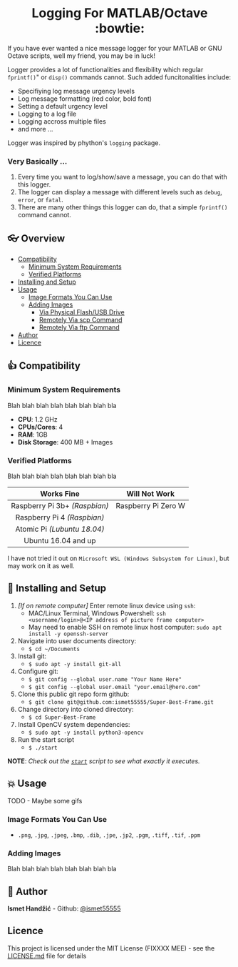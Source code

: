 <h1 align="center">Logging For MATLAB/Octave :bowtie:</h1>

If you have ever wanted a nice message logger for your MATLAB or GNU Octave scripts, well my friend, you may be in luck!

Logger provides a lot of functionalities and flexibility which regular `fprintf()`" or `disp()` commands cannot. Such added funcitonalities include: 
* Specifiying log message urgency levels
* Log message formatting (red color, bold font)
* Setting a default urgency level
* Logging to a log file
* Logging accross multiple files
* and more ...

Logger was inspired by phython's `logging` package.


### Very Basically ...
1. Every time you want to log/show/save a message, you can do that with this logger.
2. The logger can display a message with different levels such as `debug`, `error`, or `fatal`.
3. There are many other things this logger can do, that a simple `fprintf()` command cannot.


## :eyeglasses: Overview

* [Compatibility](#thumbsup-compatibility)
    * [Minimum System Requirements](#minimum-system-requirements)
    * [Verified Platforms](#verified-platforms)
* [Installing and Setup](#rocket-installing-and-setup)
* [Usage](#boom-usage)
    * [Image Formats You Can Use](#image-formats-you-can-use)
    * [Adding Images](#adding-images)
        * [Via Physical Flash/USB Drive](#via-physical-flashusb-drive)
        * [Remotely Via scp Command](#remotely-via-scp-command)
        * [Remotely Via ftp Command](#remotely-via-ftp-command)
* [Author](#bust_in_silhouette-author)
* [Licence](#licence)


## :thumbsup: Compatibility

### Minimum System Requirements
Blah blah blah blah blah blah blah bla
- __CPU__: 1.2 GHz
- __CPUs/Cores__: 4
- __RAM__: 1GB
- __Disk Storage__: 400 MB + Images


### Verified Platforms
Blah blah blah blah blah blah blah bla

|           Works Fine           |    Will Not Work    |
|:------------------------------:|:-------------------:|
| Raspberry Pi 3b+ *(Raspbian)*  | Raspberry Pi Zero W |
| Raspberry Pi 4 *(Raspbian)*    |                     |
| Atomic Pi *(Lubuntu 18.04)*    |                     |
| Ubuntu 16.04 and up            |                     |

I have not tried it out on `Microsoft WSL (Windows Subsystem for Linux)`, but may work on it as well.



## :rocket: Installing and Setup
1. *[If on remote computer]* Enter remote linux device using `ssh`:
    - MAC/Linux Terminal, Windows Powershell: `ssh <username/login>@<IP address of picture frame computer>`
    - May need to enable SSH on remote linux host computer: `sudo apt install -y openssh-server`
2. Navigate into user documents directory: 
    - `$ cd ~/Documents`
3. Install git:
    - `$ sudo apt -y install git-all`
4. Configure git:
    - `$ git config --global user.name "Your Name Here"`
    - `$ git config --global user.email "your.email@here.com"`
5. Clone this public git repo form github:
    - `$ git clone git@github.com:ismet55555/Super-Best-Frame.git`
6. Change directory into cloned directory:
    - `$ cd Super-Best-Frame`
7. Install OpenCV system dependencies:
    - `$ sudo apt -y install python3-opencv`
8. Run the start script
    - `$ ./start`

**NOTE**: *Check out the [`start`](start) script to see what exactly it executes.*


## :boom: Usage
TODO - Maybe some gifs


### Image Formats You Can Use
- `.png`, `.jpg`, `.jpeg`, `.bmp`, `.dib`, `.jpe`, `.jp2`, `.pgm`, `.tiff`, `.tif`, `.ppm`


### Adding Images
Blah blah blah blah blah blah blah bla



## :bust_in_silhouette: Author
**Ismet Handžić** - Github: [@ismet55555](https://github.com/ismet55555)


## Licence
This project is licensed under the MIT License (FIXXXX MEE) - see the [LICENSE.md](LICENSE.md) file for details
